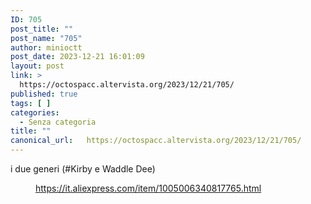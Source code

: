 ```yaml
---
ID: 705
post_title: ""
post_name: "705"
author: minioctt
post_date: 2023-12-21 16:01:09
layout: post
link: >
  https://octospacc.altervista.org/2023/12/21/705/
published: true
tags: [ ]
categories:
  - Senza categoria
title: ""
canonical_url:   https://octospacc.altervista.org/2023/12/21/705/
---
```

<!-- wp:paragraph -->
<p>i due generi (#Kirby e Waddle Dee)</p>
<!-- /wp:paragraph -->

<!-- wp:paragraph -->
<p></p>
<!-- /wp:paragraph -->

<!-- wp:image {"id":706,"sizeSlug":"large","linkDestination":"none"} -->
<figure class="wp-block-image size-large"><img src="{{site.cdnurl}}/assets/uploads/2023/12/image-18-960x511.png" alt="" class="wp-image-706"/><figcaption class="wp-element-caption"><a href="https://it.aliexpress.com/item/1005006340817765.html">https://it.aliexpress.com/item/1005006340817765.html</a></figcaption></figure>
<!-- /wp:image -->